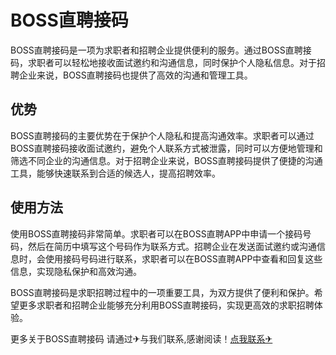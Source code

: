 # BOSS直聘接码

BOSS直聘接码是一项为求职者和招聘企业提供便利的服务。通过BOSS直聘接码，求职者可以轻松地接收面试邀约和沟通信息，同时保护个人隐私信息。对于招聘企业来说，BOSS直聘接码也提供了高效的沟通和管理工具。

## 优势

BOSS直聘接码的主要优势在于保护个人隐私和提高沟通效率。求职者可以通过BOSS直聘接码接收面试邀约，避免个人联系方式被泄露，同时可以方便地管理和筛选不同企业的沟通信息。对于招聘企业来说，BOSS直聘接码提供了便捷的沟通工具，能够快速联系到合适的候选人，提高招聘效率。

## 使用方法

使用BOSS直聘接码非常简单。求职者可以在BOSS直聘APP中申请一个接码号码，然后在简历中填写这个号码作为联系方式。招聘企业在发送面试邀约或沟通信息时，会使用接码号码进行联系，求职者可以在BOSS直聘APP中查看和回复这些信息，实现隐私保护和高效沟通。

BOSS直聘接码是求职招聘过程中的一项重要工具，为双方提供了便利和保护。希望更多求职者和招聘企业能够充分利用BOSS直聘接码，实现更高效的求职招聘体验。

更多关于BOSS直聘接码 请通过✈与我们联系,感谢阅读！[点我联系✈](https://wiki.G208.com)